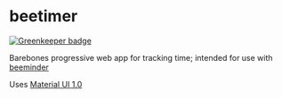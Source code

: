 # beetimer

[![Greenkeeper badge](https://badges.greenkeeper.io/codekiln/oldtimer.svg)](https://greenkeeper.io/)

Barebones progressive web app for tracking time; intended for use
with [beeminder](https://www.beeminder.com/)

Uses [Material UI 1.0](https://material-ui-1dab0.firebaseapp.com/)